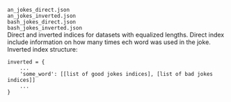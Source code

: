 `an_jokes_direct.json`  
`an_jokes_inverted.json`  
`bash_jokes_direct.json`  
`bash_jokes_inverted.json`  
Direct and inverted indices for datasets with equalized lengths. Direct index include information on 
how many times ech word was used in the joke. Inverted index structure:
```
inverted = {
    ...
    'some_word': [[list of good jokes indices], [list of bad jokes indices]]
    ...
} 
```